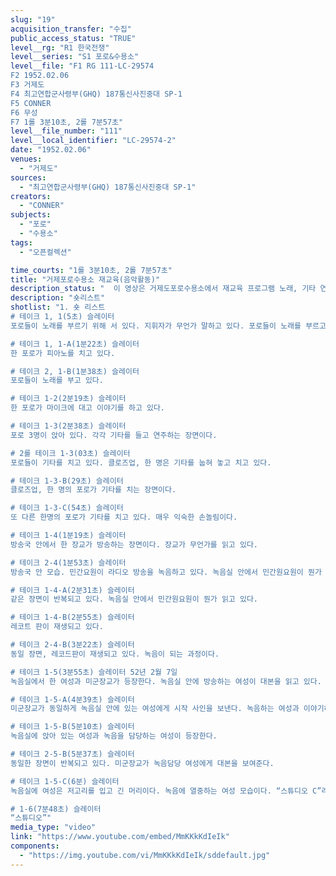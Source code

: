 ```yaml
---
slug: "19"
acquisition_transfer: "수집"
public_access_status: "TRUE"
level__rg: "R1 한국전쟁"
level__series: "S1 포로&수용소"
level__file: "F1 RG 111-LC-29574
F2 1952.02.06
F3 거제도 
F4 최고연합군사령부(GHQ) 187통신사진중대 SP-1
F5 CONNER
F6 무성 
F7 1롤 3분10초, 2롤 7분57초"
level__file_number: "111"
level__local_identifier: "LC-29574-2"
date: "1952.02.06"
venues: 
  - "거제도"
sources: 
  - "최고연합군사령부(GHQ) 187통신사진중대 SP-1"
creators: 
  - "CONNER"
subjects: 
  - "포로"
  - "수용소"
tags: 
  - "오픈컬렉션"

time_courts: "1롤 3분10초, 2롤 7분57초"
title: "거제포로수용소 재교육(음악활동)"
description_status: "  이 영상은 거제도포로수용소에서 재교육 프로그램 노래, 기타 연주, 라디오방송 등을 보여주고 있다. 2차 세계대전에서도 미군은 독일이나 일본인 포로들에게 음악활동을 적극 장려했다. 하지만 한국전쟁기 포로들에게 일반적인 예술활동 속에서 사상 재교육을 포함시켰다. 이 재교육은 제네바협약의 조항에서 의식하면서 비공식적으로 진행한 것이다. "
description: "숏리스트"
shotlist: "1. 숏 리스트 
# 테이크 1, 1(5초) 슬레이터
포로들이 노래를 부르기 위해 서 있다. 지휘자가 무언가 말하고 있다. 포로들이 노래를 부르고 있다.

# 테이크 1, 1-A(1분22초) 슬레이터
한 포로가 피아노를 치고 있다. 

# 테이크 2, 1-B(1분38초) 슬레이터
포로들이 노래를 부고 있다. 

# 테이크 1-2(2분19초) 슬레이터
한 포로가 마이크에 대고 이야기를 하고 있다. 

# 테이크 1-3(2분38초) 슬레이터
포로 3명이 앉아 있다. 각각 기타를 들고 연주하는 장면이다. 

# 2롤 테이크 1-3(03초) 슬레이터
포로들이 기타를 치고 있다. 클로즈업, 한 명은 기타를 눕혀 놓고 치고 있다. 

# 테이크 1-3-B(29초) 슬레이터
클로즈업, 한 명의 포로가 기타를 치는 장면이다. 

# 테이크 1-3-C(54초) 슬레이터
또 다른 한명의 포로가 기타를 치고 있다. 매우 익숙한 손놀림이다.

# 테이크 1-4(1분19초) 슬레이터
방송국 안에서 한 장교가 방송하는 장면이다. 장교가 무언가를 읽고 있다. 

# 테이크 2-4(1분53초) 슬레이터
방송국 안 모습. 민간요원이 라디오 방송을 녹음하고 있다. 녹음실 안에서 민간원요원이 뭔가 읽고 있다.

# 테이크 1-4-A(2분31초) 슬레이터
같은 장면이 반복되고 있다. 녹음실 안에서 민간원요원이 뭔가 읽고 있다. 

# 테이크 1-4-B(2분55초) 슬레이터 
레코트 판이 재생되고 있다. 

# 테이크 2-4-B(3분22초) 슬레이터
동일 장면, 레코드판이 재생되고 있다. 녹음이 되는 과정이다.

# 테이크 1-5(3분55초) 슬레이터 52년 2월 7일
녹음실에서 한 여성과 미군장교가 등장한다. 녹음실 안에 방송하는 여성이 대본을 읽고 있다. 

# 테이크 1-5-A(4분39초) 슬레이터
미군장교가 동일하게 녹음실 안에 있는 여성에게 시작 사인을 보낸다. 녹음하는 여성과 이야기하고 있다.  

# 테이크 1-5-B(5분10초) 슬레이터
녹음실에 앉아 있는 여성과 녹음을 담당하는 여성이 등장한다.

# 테이크 2-5-B(5분37초) 슬레이터
동일한 장면이 반복되고 있다. 미군장교가 녹음담당 여성에게 대본을 보여준다.

# 테이크 1-5-C(6분) 슬레이터
녹음실에 여성은 저고리를 입고 긴 머리이다. 녹음에 열중하는 여성 모습이다. “스튜디오 C”라는 표지판이 보인다. 이어서 “KBS”라는 표지판이 이어진다. 장면이 바뀌어서 (7분26초) “스튜디오 A” 표지판이 보인다. 

# 1-6(7분48초) 슬레이터
“스튜디오”"
media_type: "video"
link: "https://www.youtube.com/embed/MmKKkKdIeIk"
components: 
  - "https://img.youtube.com/vi/MmKKkKdIeIk/sddefault.jpg"
---
```

